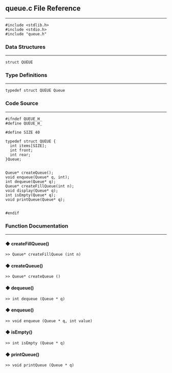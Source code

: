 ## queue.c File Reference
---
```
#include <stdlib.h>
#include <stdio.h>
#include "queue.h"
```

### Data Structures
---
```
struct QUEUE
```

### Type Definitions
---
```
typedef struct QUEUE Queue
```

### Code Source
---
```
#ifndef QUEUE_H_
#define QUEUE_H_
 
#define SIZE 40
 
typedef struct QUEUE {
  int items[SIZE];
  int front;
  int rear;
}Queue;
 
 
Queue* createQueue();
void enqueue(Queue* q, int);
int dequeue(Queue* q);
Queue* createFillQueue(int n);
void display(Queue* q);
int isEmpty(Queue* q);
void printQueue(Queue* q);
 
 
#endif
```

### Function Documentation
---
#### ◆ createFillQueue()
```
>> Queue* createFillQueue (int n)
```

#### ◆ createQueue()
```
>> Queue* createQueue ()
```

#### ◆ dequeue()
```
>> int dequeue (Queue * q)
```

#### ◆ enqueue()
```
>> void enqueue (Queue * q, int value)
```

#### ◆ isEmpty()
```
>> int isEmpty (Queue * q)
```

#### ◆ printQueue()
```
>> void printQueue (Queue * q)
```

